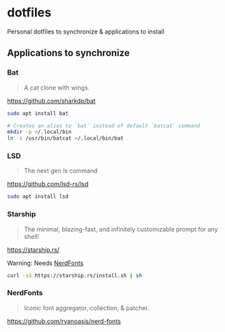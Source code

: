 # dotfiles
Personal dotfiles to synchronize & applications to install

## Applications to synchronize

### Bat

> A cat clone with wings.

https://github.com/sharkdp/bat

```sh
sudo apt install bat

# Creates an alias to `bat` instead of default `batcat` command
mkdir -p ~/.local/bin
ln -s /usr/bin/batcat ~/.local/bin/bat
```

### LSD

> The next gen ls command 

https://github.com/lsd-rs/lsd

```sh
sudo apt install lsd
```

### Starship

> The minimal, blazing-fast, and infinitely customizable prompt for any shell!

https://starship.rs/

Warning: Needs [NerdFonts](#nerdfonts)

```sh
curl -sS https://starship.rs/install.sh | sh
```

### NerdFonts

> Iconic font aggregator, collection, & patcher.

https://github.com/ryanoasis/nerd-fonts
